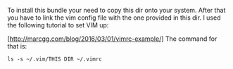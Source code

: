 To install this bundle your need to copy this dir onto your system. After that you have to link the vim config file with the one provided in this dir.
I used the following tutorial to set VIM up:

[http://marcgg.com/blog/2016/03/01/vimrc-example/]
The command for that is:
```
ls -s ~/.vim/THIS DIR ~/.vimrc
```
